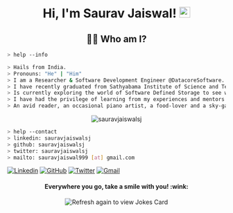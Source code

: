 <h1 align="center">Hi, I'm Saurav Jaiswal! <img src="https://media.giphy.com/media/hvRJCLFzcasrR4ia7z/giphy.gif" width="25px"> </h1>

<h2 align="center"> 👨‍💻 Who am I?</h2>

````bash
> help --info

> Hails from India.
> Pronouns: "He" | "Him"
> I am a Researcher & Software Development Engineer @DatacoreSoftware.
> I have recently graduated from Sathyabama Institute of Science and Technology, Chennai (2020).
> Is currently exploring the world of Software Defined Storage to see what all the fuss is about.
> I have had the privilege of learning from my experiences and mentors at DataCore, CTS, Fnplus.tech, Girl Script and SIST-Chennai
> An avid reader, an occasional piano artist, a food-lover and a sky-gazer. 
````
<p align="center">
 <img src="https://komarev.com/ghpvc/?username=sauravjaiswalsj" alt="sauravjaiswalsj" /> 
</p>

````bash
> help --contact
> linkedin: sauravjaiswalsj
> github: sauravjaiswalsj
> twitter: sauravjaiswalsj
> mailto: sauravjaiswal999 [at] gmail.com
````

[![Linkedin](https://img.shields.io/badge/-LinkedIn-222222?style=flat-square&logo=Linkedin&logoColor=white&link=https://www.linkedin.com/in/sauravjaiswalsj)](https://www.linkedin.com/in/sauravjaiswalsj)
[![GitHub](https://img.shields.io/badge/-GitHub-222222?style=flat-square&logo=GitHub&logoColor=white&link=https://github.com/sauravjaiswalsj)](https://github.com/sauravjaiswalsj)
[![Twitter](https://img.shields.io/badge/-Twitter-222222?style=flat-square&logo=twitter&logoColor=white&link=https://twitter.com/sauravjaiswal99/)](https://twitter.com/sauravjaiswal99/)
[![Gmail](https://img.shields.io/badge/-Gmail-222222?style=flat-square&logo=gmail&logoColor=white&link=mailto:sauravjaiswal999@gmail.com)](mailto:sauravjaiswal999@gmail.com)

<h4 align="center">Everywhere you go, take a smile with you! :wink:</h4>
<p align="center">
<img src="https://readme-jokes.vercel.app/api" alt="Refresh again to view Jokes Card" />
</p>

